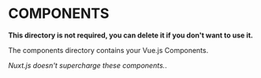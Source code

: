 # COMPONENTS

**This directory is not required, you can delete it if you don't want to use it.**

The components directory contains your Vue.js Components.

_Nuxt.js doesn't supercharge these components._.